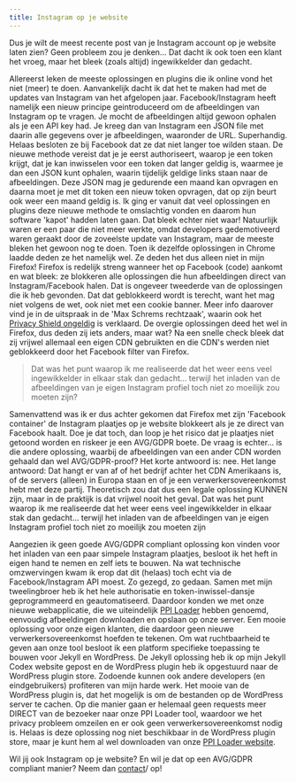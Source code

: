 ```yaml
---
title: Instagram op je website
---
```


Dus je wilt de meest recente post van je Instagram account op je website laten zien? Geen probleem zou je denken... Dat dacht ik ook toen een klant het vroeg, maar het bleek (zoals altijd) ingewikkelder dan gedacht.

Allereerst leken de meeste oplossingen en plugins die ik online vond het niet (meer) te doen. Aanvankelijk dacht ik dat het te maken had met de updates van Instagram van het afgelopen jaar. Facebook/Instagram heeft namelijk een nieuw principe geintroduceerd om de afbeeldingen van Instagram op te vragen. Je mocht de afbeeldingen altijd gewoon ophalen als je een API key had. Je kreeg dan van Instagram een JSON file met daarin alle gegevens over je afbeeldingen, waaronder de URL. Superhandig. Helaas besloten ze bij Facebook dat ze dat niet langer toe wilden staan. De nieuwe methode vereist dat je je eerst authoriseert, waarop je een token krijgt, dat je kan inwisselen voor een token dat langer geldig is, waarmee je dan een JSON kunt ophalen, waarin tijdelijk geldige links staan naar de afbeeldingen. Deze JSON mag je gedurende een maand kan opvragen en daarna moet je met dit token een nieuw token opvragen, dat op zijn beurt ook weer een maand geldig is. Ik ging er vanuit dat veel oplossingen en plugins deze nieuwe methode te omslachtig vonden en daarom hun software 'kapot' hadden laten gaan. Dat bleek echter niet waar! Natuurlijk waren er een paar die niet meer werkte, omdat developers gedemotiveerd waren geraakt door de zoveelste update van Instagram, maar de meeste bleken het gewoon nog te doen. Toen ik dezelfde oplossingen in Chrome laadde deden ze het namelijk wel. Ze deden het dus alleen niet in mijn Firefox! Firefox is redelijk streng wanneer het op Facebook (code) aankomt en wat bleek: ze blokkeren alle oplossingen die hun afbeeldingen direct van Instagram/Facebook halen. Dat is ongeveer tweederde van de oplossingen die ik heb gevonden. Dat dat geblokkeerd wordt is terecht, want het mag niet volgens de wet, ook niet met een cookie banner. Meer info daarover vind je in de uitspraak in de 'Max Schrems rechtzaak', waarin ook het [Privacy Shield ongeldig](/nl/blog/privacy-shield-ongeldig-hoe-nu-verder/) is verklaard. De overgie oplossingen deed het wel in Firefox, dus deden zij iets anders, maar wat? Na een snelle check bleek dat zij vrijwel allemaal een eigen CDN gebruikten en die CDN's werden niet geblokkeerd door het Facebook filter van Firefox.

> Dat was het punt waarop ik me realiseerde dat het weer eens veel ingewikkelder in elkaar stak dan gedacht... terwijl het inladen van de afbeeldingen van je eigen Instagram profiel toch niet zo moeilijk zou moeten zijn?

Samenvattend was ik er dus achter gekomen dat Firefox met zijn 'Facebook container' de Instagram plaatjes op je website blokkeert als je ze direct van Facebook haalt. Doe je dat toch, dan loop je het risico dat je plaatjes niet getoond worden en riskeer je een AVG/GDPR boete. De vraag is echter... is die andere oplossing, waarbij de afbeeldingen van een ander CDN worden gehaald dan wel AVG/GDPR-proof? Het korte antwoord is: nee. Het lange antwoord: Dat hangt er van af of het bedrijf achter het CDN Amerikaans is, of de servers (alleen) in Europa staan en of je een verwerkersovereenkomst hebt met deze partij. Theoretisch zou dat dus een legale oplossing KUNNEN zijn, maar in de praktijk is dat vrijwel nooit het geval. Dat was het punt waarop ik me realiseerde dat het weer eens veel ingewikkelder in elkaar stak dan gedacht... terwijl het inladen van de afbeeldingen van je eigen Instagram profiel toch niet zo moeilijk zou moeten zijn

Aangezien ik geen goede AVG/GDPR compliant oplossing kon vinden voor het inladen van een paar simpele Instagram plaatjes, besloot ik het heft in eigen hand te nemen en zelf iets te bouwen. Na wat technische omzwervingen kwam ik erop dat dit (helaas) toch echt via de Facebook/Instagram API moest. Zo gezegd, zo gedaan. Samen met mijn tweelingbroer heb ik het hele authorisatie en token-inwissel-dansje geprogrammeerd en geautomatiseerd. Daardoor konden we met onze nieuwe webapplicatie, die we uiteindelijk [PPI Loader](https://profilepageimages.usecue.com/) hebben genoemd, eenvoudig afbeeldingen downloaden en opslaan op onze server. Een mooie oplossing voor onze eigen klanten, die daardoor geen nieuwe verwerkersovereenkomst hoefden te tekenen. Om wat ruchtbaarheid te geven aan onze tool besloot ik een platform specifieke toepassing te bouwen voor Jekyll en WordPress. De Jekyll oplossing heb ik op mijn Jekyll Codex website gepost en de WordPress plugin heb ik opgestuurd naar de WordPress plugin store. Zodoende kunnen ook andere developers (en eindgebruikers) profiteren van mijn harde werk. Het mooie van de WordPress plugin is, dat het mogelijk is om de bestanden op de WordPress server te cachen. Op die manier gaan er helemaal geen requests meer DIRECT van de bezoeker naar onze PPI Loader tool, waardoor we het privacy probleem omzeilen en er ook geen verwerkersovereenkomst nodig is. Helaas is deze oplossing nog niet beschikbaar in de WordPress plugin store, maar je kunt hem al wel downloaden van onze [PPI Loader website](https://profilepageimages.usecue.com/).

Wil jij ook Instagram op je website? En wil je dat op een AVG/GDPR compliant manier? Neem dan [contact](/nl/contact)/ op!